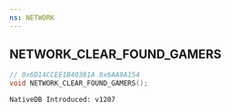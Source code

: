 ```yaml
---
ns: NETWORK
---
```

## NETWORK_CLEAR_FOUND_GAMERS

```c
// 0x6D14CCEE1B40381A 0x6AA9A154
void NETWORK_CLEAR_FOUND_GAMERS();
```

```
NativeDB Introduced: v1207
```

